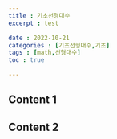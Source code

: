 ```yaml
---
title : 기초선형대수
excerpt : test

date : 2022-10-21
categories : [기초선형대수,기초]
tags : [math,선형대수]
toc : true

---
```


## Content 1

## Content 2

